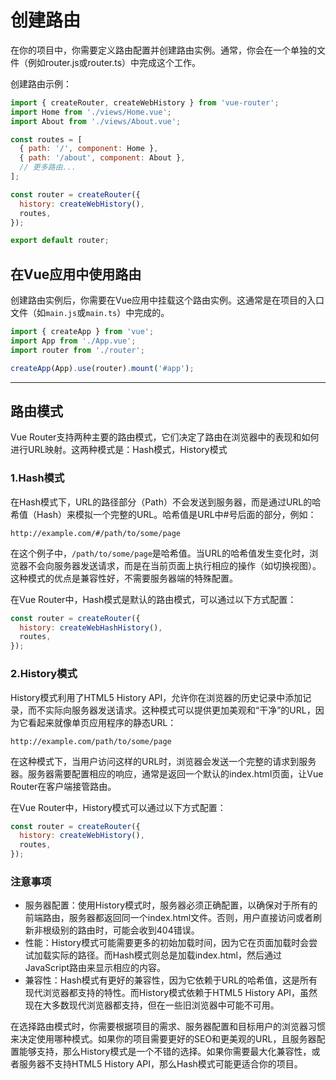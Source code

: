 # 创建路由

在你的项目中，你需要定义路由配置并创建路由实例。通常，你会在一个单独的文件（例如router.js或router.ts）中完成这个工作。

创建路由示例：

```javascript
import { createRouter, createWebHistory } from 'vue-router';
import Home from './views/Home.vue';
import About from './views/About.vue';

const routes = [
  { path: '/', component: Home },
  { path: '/about', component: About },
  // 更多路由...
];

const router = createRouter({
  history: createWebHistory(),
  routes,
});

export default router;
```

## 在Vue应用中使用路由

创建路由实例后，你需要在Vue应用中挂载这个路由实例。这通常是在项目的入口文件（如`main.js`或`main.ts`）中完成的。

```javascript
import { createApp } from 'vue';
import App from './App.vue';
import router from './router';

createApp(App).use(router).mount('#app');
```

---

## 路由模式

Vue Router支持两种主要的路由模式，它们决定了路由在浏览器中的表现和如何进行URL映射。这两种模式是：Hash模式，History模式

### 1.Hash模式

在Hash模式下，URL的路径部分（Path）不会发送到服务器，而是通过URL的哈希值（Hash）来模拟一个完整的URL。哈希值是URL中#号后面的部分，例如：

`http://example.com/#/path/to/some/page`

在这个例子中，`/path/to/some/page`是哈希值。当URL的哈希值发生变化时，浏览器不会向服务器发送请求，而是在当前页面上执行相应的操作（如切换视图）。这种模式的优点是兼容性好，不需要服务器端的特殊配置。

在Vue Router中，Hash模式是默认的路由模式，可以通过以下方式配置：

```javascript
const router = createRouter({
  history: createWebHashHistory(),
  routes,
});
```

### 2.History模式

History模式利用了HTML5 History API，允许你在浏览器的历史记录中添加记录，而不实际向服务器发送请求。这种模式可以提供更加美观和“干净”的URL，因为它看起来就像单页应用程序的静态URL：

`http://example.com/path/to/some/page`

在这种模式下，当用户访问这样的URL时，浏览器会发送一个完整的请求到服务器。服务器需要配置相应的响应，通常是返回一个默认的index.html页面，让Vue Router在客户端接管路由。

在Vue Router中，History模式可以通过以下方式配置：

```javascript
const router = createRouter({
  history: createWebHistory(),
  routes,
});
```

### 注意事项

* 服务器配置：使用History模式时，服务器必须正确配置，以确保对于所有的前端路由，服务器都返回同一个index.html文件。否则，用户直接访问或者刷新非根级别的路由时，可能会收到404错误。
* 性能：History模式可能需要更多的初始加载时间，因为它在页面加载时会尝试加载实际的路径。而Hash模式则总是加载index.html，然后通过JavaScript路由来显示相应的内容。
* 兼容性：Hash模式有更好的兼容性，因为它依赖于URL的哈希值，这是所有现代浏览器都支持的特性。而History模式依赖于HTML5 History API，虽然现在大多数现代浏览器都支持，但在一些旧浏览器中可能不可用。

在选择路由模式时，你需要根据项目的需求、服务器配置和目标用户的浏览器习惯来决定使用哪种模式。如果你的项目需要更好的SEO和更美观的URL，且服务器配置能够支持，那么History模式是一个不错的选择。如果你需要最大化兼容性，或者服务器不支持HTML5 History API，那么Hash模式可能更适合你的项目。
